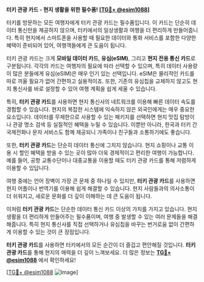 **터키 관광 카드 - 현지 생활을 위한 필수품! [[TG💪+ @esim1088](https://t.me/s/esim1088)]**

터키를 방문하는 모든 여행자에게 터키 관광 카드는 필수품입니다. 이 카드는 단순히 데이터 통신만을 제공하지 않으며, 터키에서의 일상생활과 여행을 더 편리하게 만들어줍니다. 특히 현지에서 스마트폰을 사용할 때 필요한 데이터와 통화 서비스를 포함한 다양한 혜택이 준비되어 있어, 여행객들에게 큰 도움이 됩니다.

터키 관광 카드는 크게 **모바일 데이터 카드**, **유심(eSIM)**, 그리고 **현지 전용 통신 카드**로 구분됩니다. 각각의 카드는 여행자의 필요에 따라 선택할 수 있으며, 특히 데이터 사용량이 많은 분들에게 유심(eSIM)은 매우 인기 있는 선택입니다. eSIM은 물리적인 카드를 따로 끼울 필요가 없어 간편하고 실용적이죠. 또한, 기존의 유심칩을 교체하지 않고도 현지 통신사를 바로 설정할 수 있어 여행 계획을 쉽게 세울 수 있습니다.

특히, **터키 관광 카드**를 사용하면 현지 통신사의 네트워크를 이용해 빠른 데이터 속도를 경험할 수 있습니다. 현지의 복잡한 시스템에 익숙하지 않은 외국인에게는 매우 중요한 요소입니다. 데이터를 무제한으로 사용할 수 있는 패키지를 선택하면 현지 맛집 탐방이나 관광 명소 검색 등 실질적인 혜택을 누릴 수 있습니다. 이뿐만 아니라, 한국과 터키 간 국제전화나 문자 서비스도 함께 제공되니 가족이나 친구들과 소통하기에도 좋습니다.

또한, **터키 관광 카드**는 단순히 데이터 통신에 그치지 않습니다. 현지 쇼핑이나 교통 이용 시 할인 혜택을 받을 수 있는 곳이 많아 더욱 경제적이고 편리한 여행이 가능합니다. 예를 들어, 공항 교통수단이나 대중교통을 이용할 때도 터키 관광 카드를 통해 저렴하게 이용할 수 있답니다.

여행 중에는 언어 장벽이 가장 큰 문제 중 하나일 수 있지만, **터키 관광 카드**를 사용하면 현지 어플이나 번역기를 이용해 쉽게 해결할 수 있습니다. 현지 사람들과의 의사소통이 더 쉬워지고, 새로운 문화를 더 깊이 이해하는 데 큰 도움이 됩니다.

이처럼 **터키 관광 카드**는 단순한 데이터 통신 카드 이상의 가치를 가지고 있습니다. 현지 생활을 더 편리하게 만들어주는 필수품이며, 여행 중 발생할 수 있는 여러 문제들을 해결해줍니다. 특히 현지 통신사를 직접 선택하거나 유심칩을 바꾸는 번거로움 없이 간편하게 이용할 수 있는 것이 큰 장점입니다.

**터키 관광 카드**를 사용하면 터키에서의 모든 순간이 더 즐겁고 편안해질 것입니다. **터키 관광 카드**를 통해 현지의 매력을 더 깊이 느껴보세요. 더 많은 정보는 **[TG💪+ @esim1088](https://t.me/s/esim1088)** 에서 확인하세요!

[[TG💪+ @esim1088](https://t.me/s/esim1088) ![Image](https://i.postimg.cc/Y0z9fWf4/image.png)]